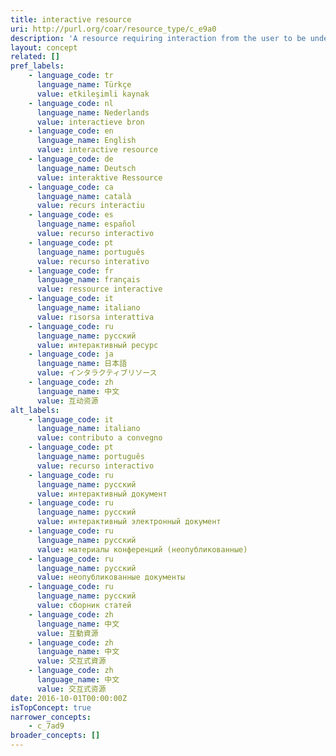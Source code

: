```yaml
---
title: interactive resource
uri: http://purl.org/coar/resource_type/c_e9a0
description: 'A resource requiring interaction from the user to be understood, executed, or experienced. Examples include forms on Web pages, applets, multimedia learning objects, chat services, or virtual reality environments. [Source: http://dublincore.org/documents/2010/10/11/dcmi-type-vocabulary/  ]'
layout: concept
related: []
pref_labels:
    - language_code: tr
      language_name: Türkçe
      value: etkileşimli kaynak
    - language_code: nl
      language_name: Nederlands
      value: interactieve bron
    - language_code: en
      language_name: English
      value: interactive resource
    - language_code: de
      language_name: Deutsch
      value: interaktive Ressource
    - language_code: ca
      language_name: català
      value: recurs interactiu
    - language_code: es
      language_name: español
      value: recurso interactivo
    - language_code: pt
      language_name: português
      value: recurso interativo
    - language_code: fr
      language_name: français
      value: ressource interactive
    - language_code: it
      language_name: italiano
      value: risorsa interattiva
    - language_code: ru
      language_name: русский
      value: интерактивный ресурс
    - language_code: ja
      language_name: 日本語
      value: インタラクティブリソース
    - language_code: zh
      language_name: 中文
      value: 互动资源
alt_labels:
    - language_code: it
      language_name: italiano
      value: contributo a convegno
    - language_code: pt
      language_name: português
      value: recurso interactivo
    - language_code: ru
      language_name: русский
      value: интерактивный документ
    - language_code: ru
      language_name: русский
      value: интерактивный электронный документ
    - language_code: ru
      language_name: русский
      value: материалы конференций (неопубликованные)
    - language_code: ru
      language_name: русский
      value: неопубликованные документы
    - language_code: ru
      language_name: русский
      value: сборник статей
    - language_code: zh
      language_name: 中文
      value: 互動資源
    - language_code: zh
      language_name: 中文
      value: 交互式資源
    - language_code: zh
      language_name: 中文
      value: 交互式资源
date: 2016-10-01T00:00:00Z
isTopConcept: true
narrower_concepts:
    - c_7ad9
broader_concepts: []
---
```


